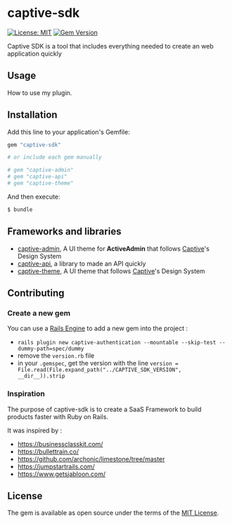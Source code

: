 # captive-sdk

[![License: MIT](https://img.shields.io/badge/License-MIT-yellow.svg)](https://opensource.org/licenses/MIT)
[![Gem Version](https://img.shields.io/gem/v/captive-sdk.svg)](https://rubygems.org/gems/captive-sdk)

Captive SDK is a tool that includes everything needed to create an web application quickly

## Usage
How to use my plugin.

## Installation
Add this line to your application's Gemfile:

```ruby
gem "captive-sdk"

# or include each gem manually

# gem "captive-admin"
# gem "captive-api"
# gem "captive-theme"
```

And then execute:
```bash
$ bundle
```

## Frameworks and libraries

- [captive-admin](https://github.com/Captive-Studio/captive-sdk/blob/main/captive-admin/README.md), A UI theme for **ActiveAdmin** that follows [Captive](https://captive.fr)'s Design System
- [captive-api](https://github.com/Captive-Studio/captive-sdk/blob/main/captive-api/README.md), a library to made an API quickly
- [captive-theme](https://github.com/Captive-Studio/captive-sdk/blob/main/captive-theme/README.md), A UI theme that follows [Captive](https://captive.fr)'s Design System


## Contributing

### Create a new gem

You can use a [Rails Engine](https://guides.rubyonrails.org/engines.html) to add a new gem into the project :

- `rails plugin new captive-authentication --mountable --skip-test --dummy-path=spec/dummy`
- remove the `version.rb` file
- in your `.gemspec`, get the version with the line `version = File.read(File.expand_path("../CAPTIVE_SDK_VERSION", __dir__)).strip`

### Inspiration

The purpose of captive-sdk is to create a SaaS Framework to build products faster with Ruby on Rails.

It was inspired by :

- https://businessclasskit.com/
- https://bullettrain.co/
- https://github.com/archonic/limestone/tree/master
- https://jumpstartrails.com/
- https://www.getsjabloon.com/

## License
The gem is available as open source under the terms of the [MIT License](https://opensource.org/licenses/MIT).
